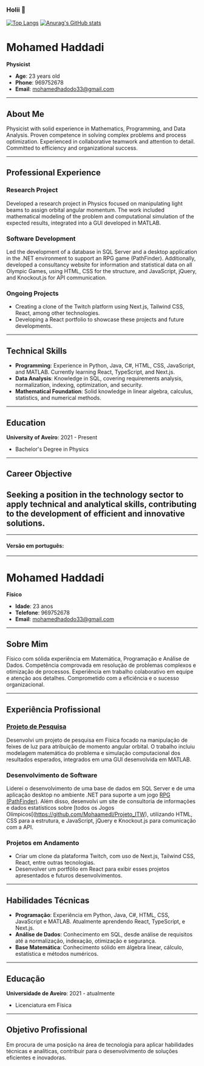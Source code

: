 ### Holii 👋

<!--
**Mohaamedl/mohaamedl** is a ✨ _special_ ✨ repository because its `README.md` (this file) appears on your GitHub profile.

Here are some ideas to get you started:

- 🔭 I’m currently working on ...
- 🌱 I’m currently learning ...
- 👯 I’m looking to collaborate on ...
- 🤔 I’m looking for help with ...
- 💬 Ask me about ...
- 📫 How to reach me: ...
- 😄 Pronouns: ...
- ⚡ Fun fact: ...
-->
[![Top Langs](https://github-readme-stats.vercel.app/api/top-langs/?username=mohaamedl&layout=donut-vertical&hide=jupyter%20notebook,html)](https://github.com/anuraghazra/github-readme-stats)
[![Anurag's GitHub stats](https://github-readme-stats.vercel.app/api?username=mohaamedl)](https://github.com/anuraghazra/github-readme-stats)
# Mohamed Haddadi
**Physicist**

- **Age**: 23 years old
- **Phone**: 969752678
- **Email**: mohamedhadodo33@gmail.com

---

## About Me
Physicist with solid experience in Mathematics, Programming, and Data Analysis. Proven competence in solving complex problems and process optimization. Experienced in collaborative teamwork and attention to detail. Committed to efficiency and organizational success.

---

## Professional Experience

### Research Project
Developed a research project in Physics focused on manipulating light beams to assign orbital angular momentum. The work included mathematical modeling of the problem and computational simulation of the expected results, integrated into a GUI developed in MATLAB.

### Software Development
Led the development of a database in SQL Server and a desktop application in the .NET environment to support an RPG game (PathFinder). Additionally, developed a consultancy website for information and statistical data on all Olympic Games, using HTML, CSS for the structure, and JavaScript, jQuery, and Knockout.js for API communication.

### Ongoing Projects
- Creating a clone of the Twitch platform using Next.js, Tailwind CSS, React, among other technologies.
- Developing a React portfolio to showcase these projects and future developments.

---

## Technical Skills
- **Programming**: Experience in Python, Java, C#, HTML, CSS, JavaScript, and MATLAB. Currently learning React, TypeScript, and Next.js.
- **Data Analysis**: Knowledge in SQL, covering requirements analysis, normalization, indexing, optimization, and security.
- **Mathematical Foundation**: Solid knowledge in linear algebra, calculus, statistics, and numerical methods.

---

## Education
**University of Aveiro**: 2021 - Present
- Bachelor's Degree in Physics
  
---

## Career Objective
Seeking a position in the technology sector to apply technical and analytical skills, contributing to the development of efficient and innovative solutions.
---



--- 
#### Versão em português:
---

# Mohamed Haddadi
**Físico**

- **Idade**: 23 anos
- **Telefone**: 969752678
- **Email**: mohamedhadodo33@gmail.com

---
## Sobre Mim
Físico com sólida experiência em Matemática, Programação e Análise de Dados. Competência comprovada em resolução de problemas complexos e otimização de processos. Experiência em trabalho colaborativo em equipe e atenção aos detalhes. Comprometido com a eficiência e o sucesso organizacional.

---

## Experiência Profissional

### [Projeto de Pesquisa](https://github.com/Mohaamedl/Physics-Project)
Desenvolvi um projeto de pesquisa em Física focado na manipulação de feixes de luz para atribuição de momento angular orbital. O trabalho incluiu modelagem matemática do problema e simulação computacional dos resultados esperados, integrados em uma GUI desenvolvida em MATLAB.

### Desenvolvimento de Software
Liderei o desenvolvimento de uma base de dados em SQL Server e de uma aplicação desktop no ambiente .NET para suporte a um jogo [RPG (PathFinder)](https://github.com/Mohaamedl/DB-project). Além disso, desenvolvi um site de consultoria de informações e dados estatísticos sobre [todos os Jogos Olímpicos[(https://github.com/Mohaamedl/Projeto_ITW), utilizando HTML, CSS para a estrutura, e JavaScript, jQuery e Knockout.js para comunicação com a API.

### Projetos em Andamento
- Criar um clone da plataforma Twitch, com uso de Next.js, Tailwind CSS, React, entre outras tecnologias.
- Desenvolver um portfólio em React para exibir esses projetos apresentados e futuros desenvolvimentos.

---
## Habilidades Técnicas
- **Programação**: Experiência em Python, Java, C#, HTML, CSS, JavaScript e MATLAB. Atualmente aprendendo React, TypeScript, e Next.js.
- **Análise de Dados**: Conhecimento em SQL, desde análise de requisitos até a normalização, indexação, otimização e segurança.
- **Base Matemática**: Conhecimento sólido em álgebra linear, cálculo, estatística e métodos numéricos.

---
## Educação
**Universidade de Aveiro**: 2021 - atualmente
- Licenciatura em Física

---

## Objetivo Profissional
Em procura de uma posição na área de tecnologia para aplicar habilidades técnicas e analíticas, contribuir para o desenvolvimento de soluções eficientes e inovadoras.
